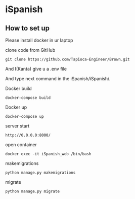 # iSpanish

## How to set up
Please install docker in ur laptop

clone code from GitHub

```
git clone https://github.com/Tapioca-Engineer/Brown.git
```

And I(Kanta) give u a .env file

And type next command in the iSpanish/iSpanish/.

Docker build

```
docker-compose build
```

Docker up

```
docker-compose up
```

server start

```
http://0.0.0.0:8000/
```

open container
```
docker exec -it iSpanish_web /bin/bash
```

makemigrations
```
python manage.py makemigrations
```

migrate
```
python manage.py migrate
```
